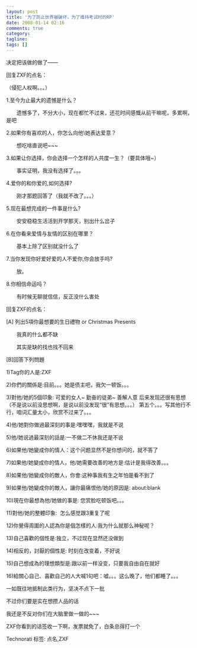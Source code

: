 ```yaml
---
layout: post
title: '为了防止世界被破坏，为了维持考试时的RP'
date: 2008-01-14 02:16
comments: true
category: 
tagline: 
tags: []
---
```

    

决定把该做的做了——

回复ZXF的点名：

（侵犯人权啊。。。）

1.至今为止最大的遗憾是什么？

　　遗憾多了，不分大小，现在都忙不过来，还花时间感慨从前干嘛呢，多累啊，是吧

2.如果你有喜欢的人，你怎么向他\她表达爱意？

　　想吃啥直说吧~~~

3.如果让你选择，你会选择一个怎样的人共度一生？（要具体哦~）

　　事实证明，我没有选择了。。。

4.爱你的和你爱的,如何选择?

　　刚才那题回答了（我就不改了。。。）

5.现在最想完成的一件事是什么?

　　安安稳稳生活活到开学那天，别出什么岔子

6.在你看来爱情与友情的区别在哪里？

　　基本上除了区别就没什么了

7.当你发现你好爱好爱的人不爱你,你会放手吗?

　　放。

8.你相信命运吗？

　　有时候无聊就信信，反正没什么害处

回复ZXF的点名：

[A] 列出5項你最想要的生日禮物 or Christmas Presents

　　我真的什么都不缺

　　其实是缺的找也找不回来

[B]回答下列問題

1)Tag你的人是:ZXF

2)你們的關係是:目前。。。她是债主吧，我欠一顿饭。。。

3)對他/她的5個印象: 可爱的女人~ 勤奋的徒弟~ 善解人意 后来发现还很有思想（不是说以前没思想啊，是说以前没发现“很”有思想。。。） 第五个。。。写其他行不行，咱词汇量太小，欣赏不过来了。。。

4)他/她對你做過最深刻的事是:嘿嘿嘿，我就是不说

5)他/她说過最深刻的話是:一不做二不休我还是不说

6)如果他/她變成你的情人：这个问题显然不是你想问的，就不答了

7)如果他/她變成你的情人，他/她需要改善的地方是:估计是我得改善。。。

8)如果他/她變成你的敵人，你會:这种事我有生之年怕是看不到了

9)如果他/她變成你的敵人，讓你最痛恨他/她的原因是: about:blank

10)現在你最想為他/她做的事是: 您赏脸吃顿饭吧。。。

11)對他/她的整體印象:  怎么感觉跟3重复了呢

12)你覺得周圍的人認為你是個怎樣的人:我为什么就那么神秘呢？

13)自己喜歡的個性是:独立，不过现在显然还没做到

14)相反的，討厭的個性是: 时刻在改变着，不好说

15)自己想成為的理想類型是:跟以前一样没变，只要我自由自在就好

16)給關心自己、喜歡自己的人大喊1句吧：嘘。。。这么晚了，他们都睡了。。。

一如既往地抵制此类行为，坚决不点下一批

不过你们要是实在想攒人品的话

我还是不反对你们在大脑里做一做的~~~

ZXF你看到的话签收一下啊，发票就免了，白条总得打一个

Technorati 标签: 点名,ZXF
